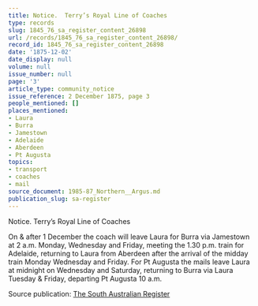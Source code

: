 ```yaml
---
title: Notice.  Terry’s Royal Line of Coaches
type: records
slug: 1845_76_sa_register_content_26898
url: /records/1845_76_sa_register_content_26898/
record_id: 1845_76_sa_register_content_26898
date: '1875-12-02'
date_display: null
volume: null
issue_number: null
page: '3'
article_type: community_notice
issue_reference: 2 December 1875, page 3
people_mentioned: []
places_mentioned:
- Laura
- Burra
- Jamestown
- Adelaide
- Aberdeen
- Pt Augusta
topics:
- transport
- coaches
- mail
source_document: 1985-87_Northern__Argus.md
publication_slug: sa-register
---
```


Notice.  Terry’s Royal Line of Coaches

On & after 1 December the coach will leave Laura for Burra via Jamestown at 2 a.m. Monday, Wednesday and Friday, meeting the 1.30 p.m. train for Adelaide, returning to Laura from Aberdeen after the arrival of the midday train Monday Wednesday and Friday. For Pt Augusta the mails leave Laura at midnight on Wednesday and Saturday, returning to Burra via Laura Tuesday & Friday, departing Pt Augusta 10 a.m.

Source publication: [The South Australian Register](/publications/sa-register/)
